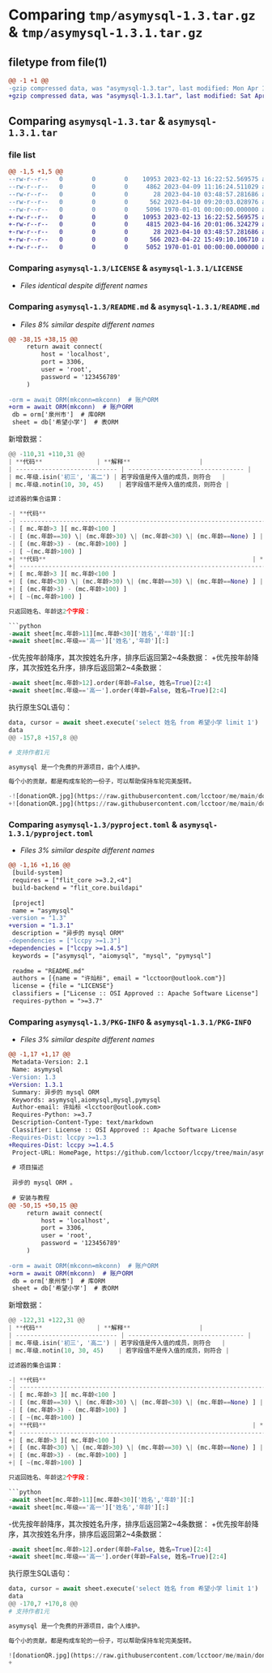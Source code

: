 # Comparing `tmp/asymysql-1.3.tar.gz` & `tmp/asymysql-1.3.1.tar.gz`

## filetype from file(1)

```diff
@@ -1 +1 @@
-gzip compressed data, was "asymysql-1.3.tar", last modified: Mon Apr 10 14:24:22 2023, max compression
+gzip compressed data, was "asymysql-1.3.1.tar", last modified: Sat Apr 22 15:49:31 2023, max compression
```

## Comparing `asymysql-1.3.tar` & `asymysql-1.3.1.tar`

### file list

```diff
@@ -1,5 +1,5 @@
--rw-r--r--   0        0        0    10953 2023-02-13 16:22:52.569575 asymysql-1.3/LICENSE
--rw-r--r--   0        0        0     4862 2023-04-09 11:16:24.511029 asymysql-1.3/README.md
--rw-r--r--   0        0        0       28 2023-04-10 03:48:57.281686 asymysql-1.3/asymysql.py
--rw-r--r--   0        0        0      562 2023-04-10 09:20:03.028976 asymysql-1.3/pyproject.toml
--rw-r--r--   0        0        0     5096 1970-01-01 00:00:00.000000 asymysql-1.3/PKG-INFO
+-rw-r--r--   0        0        0    10953 2023-02-13 16:22:52.569575 asymysql-1.3.1/LICENSE
+-rw-r--r--   0        0        0     4815 2023-04-16 20:01:06.324279 asymysql-1.3.1/README.md
+-rw-r--r--   0        0        0       28 2023-04-10 03:48:57.281686 asymysql-1.3.1/asymysql.py
+-rw-r--r--   0        0        0      566 2023-04-22 15:49:10.106710 asymysql-1.3.1/pyproject.toml
+-rw-r--r--   0        0        0     5052 1970-01-01 00:00:00.000000 asymysql-1.3.1/PKG-INFO
```

### Comparing `asymysql-1.3/LICENSE` & `asymysql-1.3.1/LICENSE`

 * *Files identical despite different names*

### Comparing `asymysql-1.3/README.md` & `asymysql-1.3.1/README.md`

 * *Files 8% similar despite different names*

```diff
@@ -38,15 +38,15 @@
     return await connect(
         host = 'localhost',
         port = 3306,
         user = 'root',
         password = '123456789'
     )
 
-orm = await ORM(mkconn=mkconn)  # 账户ORM
+orm = await ORM(mkconn)  # 账户ORM
 db = orm['泉州市']  # 库ORM
 sheet = db['希望小学']  # 表ORM
 ```
 
 新增数据：
 
 ```python
@@ -110,31 +110,31 @@
 | **代码**               | **解释**                   |
 | ---------------------------- | -------------------------------- |
 | mc.年级.isin('初三', '高二') | 若字段值是传入值的成员，则符合   |
 | mc.年级.notin(10, 30, 45)    | 若字段值不是传入值的成员，则符合 |
 
 过滤器的集合运算：
 
-| **代码**                                                                  | **解释** |
-| ------------------------------------------------------------------------------- | -------------- |
-| [ mc.年龄>3 ][ mc.年龄<100 ]                                                    | 交集           |
-| [ (mc.年龄==30) \| (mc.年龄>30) \| (mc.年龄<30) \| (mc.年龄==None) ] | 并集           |
-| [ (mc.年龄>3) - (mc.年龄>100) ]                                                 | 差集           |
-| [ ~(mc.年龄>100) ]                                                              | 补集           |
+| **代码**                                                         | **解释** |
+| ---------------------------------------------------------------------- | -------------- |
+| [ mc.年龄>3 ][ mc.年龄<100 ]                                           | 交集           |
+| [ (mc.年龄<30) \| (mc.年龄>30) \| (mc.年龄==30) \| (mc.年龄==None) ] | 并集           |
+| [ (mc.年龄>3) - (mc.年龄>100) ]                                        | 差集           |
+| [ ~(mc.年龄>100) ]                                                     | 补集           |
 
 只返回姓名、年龄这2个字段：
 
 ```python
-await sheet[mc.年龄>11][mc.年龄<30]['姓名','年龄'][:]
+await sheet[mc.年级=='高一']['姓名','年龄'][:]
 ```
 
-优先按年龄降序，其次按姓名升序，排序后返回第2~4条数据：
+优先按年龄降序，其次按姓名升序，排序后返回第2\~4条数据：
 
 ```python
-await sheet[mc.年龄>12].order(年龄=False, 姓名=True)[2:4]
+await sheet[mc.年级=='高一'].order(年龄=False, 姓名=True)[2:4]
 ```
 
 执行原生SQL语句：
 
 ```python
 data, cursor = await sheet.execute('select 姓名 from 希望小学 limit 1')
 data
@@ -157,8 +157,8 @@
 
 # 支持作者1元
 
 asymysql 是一个免费的开源项目，由个人维护。
 
 每个小的贡献，都是构成车轮的一份子，可以帮助保持车轮完美旋转。
 
-![donationQR.jpg](https://raw.githubusercontent.com/lcctoor/me/main/donation/donationQR_1rmb_200_200.jpg)
+![donationQR.jpg](https://raw.githubusercontent.com/lcctoor/me/main/donation/donationQR_1rmb_200_200.jpg)
```

### Comparing `asymysql-1.3/pyproject.toml` & `asymysql-1.3.1/pyproject.toml`

 * *Files 3% similar despite different names*

```diff
@@ -1,16 +1,16 @@
 [build-system]
 requires = ["flit_core >=3.2,<4"]
 build-backend = "flit_core.buildapi"
 
 [project]
 name = "asymysql"
-version = "1.3"
+version = "1.3.1"
 description = "异步的 mysql ORM"
-dependencies = ["lccpy >=1.3"]
+dependencies = ["lccpy >=1.4.5"]
 keywords = ["asymysql", "aiomysql", "mysql", "pymysql"]
 
 readme = "README.md"
 authors = [{name = "许灿标", email = "lcctoor@outlook.com"}]
 license = {file = "LICENSE"}
 classifiers = ["License :: OSI Approved :: Apache Software License"]
 requires-python = ">=3.7"
```

### Comparing `asymysql-1.3/PKG-INFO` & `asymysql-1.3.1/PKG-INFO`

 * *Files 3% similar despite different names*

```diff
@@ -1,17 +1,17 @@
 Metadata-Version: 2.1
 Name: asymysql
-Version: 1.3
+Version: 1.3.1
 Summary: 异步的 mysql ORM
 Keywords: asymysql,aiomysql,mysql,pymysql
 Author-email: 许灿标 <lcctoor@outlook.com>
 Requires-Python: >=3.7
 Description-Content-Type: text/markdown
 Classifier: License :: OSI Approved :: Apache Software License
-Requires-Dist: lccpy >=1.3
+Requires-Dist: lccpy >=1.4.5
 Project-URL: HomePage, https://github.com/lcctoor/lccpy/tree/main/asymysql
 
 # 项目描述
 
 异步的 mysql ORM 。
 
 # 安装与教程
@@ -50,15 +50,15 @@
     return await connect(
         host = 'localhost',
         port = 3306,
         user = 'root',
         password = '123456789'
     )
 
-orm = await ORM(mkconn=mkconn)  # 账户ORM
+orm = await ORM(mkconn)  # 账户ORM
 db = orm['泉州市']  # 库ORM
 sheet = db['希望小学']  # 表ORM
 ```
 
 新增数据：
 
 ```python
@@ -122,31 +122,31 @@
 | **代码**               | **解释**                   |
 | ---------------------------- | -------------------------------- |
 | mc.年级.isin('初三', '高二') | 若字段值是传入值的成员，则符合   |
 | mc.年级.notin(10, 30, 45)    | 若字段值不是传入值的成员，则符合 |
 
 过滤器的集合运算：
 
-| **代码**                                                                  | **解释** |
-| ------------------------------------------------------------------------------- | -------------- |
-| [ mc.年龄>3 ][ mc.年龄<100 ]                                                    | 交集           |
-| [ (mc.年龄==30) \| (mc.年龄>30) \| (mc.年龄<30) \| (mc.年龄==None) ] | 并集           |
-| [ (mc.年龄>3) - (mc.年龄>100) ]                                                 | 差集           |
-| [ ~(mc.年龄>100) ]                                                              | 补集           |
+| **代码**                                                         | **解释** |
+| ---------------------------------------------------------------------- | -------------- |
+| [ mc.年龄>3 ][ mc.年龄<100 ]                                           | 交集           |
+| [ (mc.年龄<30) \| (mc.年龄>30) \| (mc.年龄==30) \| (mc.年龄==None) ] | 并集           |
+| [ (mc.年龄>3) - (mc.年龄>100) ]                                        | 差集           |
+| [ ~(mc.年龄>100) ]                                                     | 补集           |
 
 只返回姓名、年龄这2个字段：
 
 ```python
-await sheet[mc.年龄>11][mc.年龄<30]['姓名','年龄'][:]
+await sheet[mc.年级=='高一']['姓名','年龄'][:]
 ```
 
-优先按年龄降序，其次按姓名升序，排序后返回第2~4条数据：
+优先按年龄降序，其次按姓名升序，排序后返回第2\~4条数据：
 
 ```python
-await sheet[mc.年龄>12].order(年龄=False, 姓名=True)[2:4]
+await sheet[mc.年级=='高一'].order(年龄=False, 姓名=True)[2:4]
 ```
 
 执行原生SQL语句：
 
 ```python
 data, cursor = await sheet.execute('select 姓名 from 希望小学 limit 1')
 data
@@ -170,7 +170,8 @@
 # 支持作者1元
 
 asymysql 是一个免费的开源项目，由个人维护。
 
 每个小的贡献，都是构成车轮的一份子，可以帮助保持车轮完美旋转。
 
 ![donationQR.jpg](https://raw.githubusercontent.com/lcctoor/me/main/donation/donationQR_1rmb_200_200.jpg)
+
```

